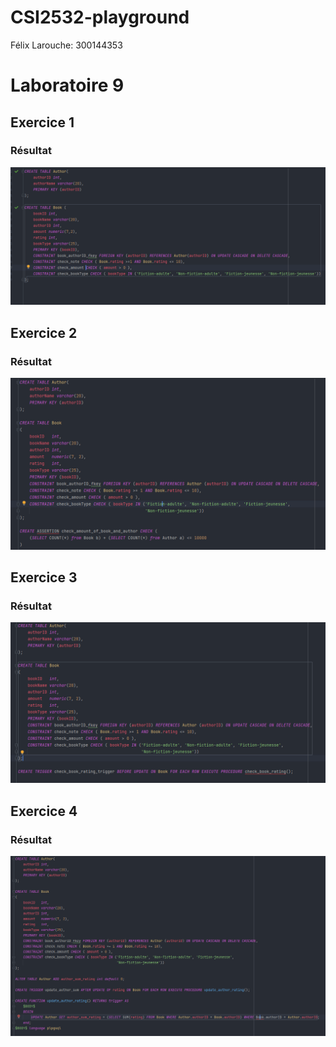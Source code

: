 # CSI2532-playground
Félix Larouche: 300144353

# Laboratoire 9

## Exercice 1

### Résultat

![Screenshot_exercice_1](assets/lab9_exercice1.PNG)

## Exercice 2

### Résultat
![Screenshot_exercice_1](assets/lab9_exercice2.PNG)

## Exercice 3

### Résultat
![Screenshot_exercice_1](assets/lab9_exercice3.PNG)

## Exercice 4

### Résultat
![Screenshot_exercice_1](assets/lab9_exercice4.PNG)






